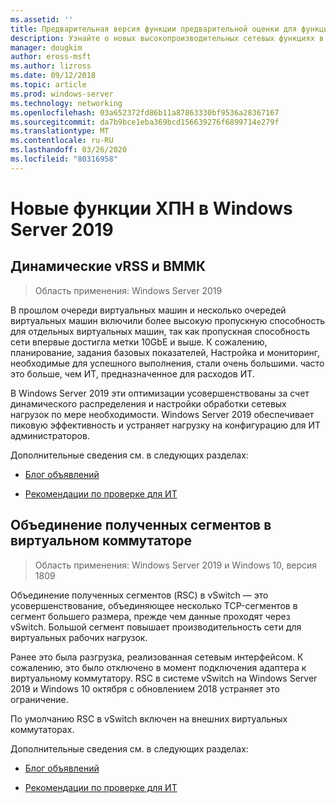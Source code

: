 ```yaml
---
ms.assetid: ''
title: Предварительная версия функции предварительной оценки для функций ХПН в Windows Server 2019
description: Узнайте о новых высокопроизводительных сетевых функциях в Windows Server 2019.
manager: dougkim
author: eross-msft
ms.author: lizross
ms.date: 09/12/2018
ms.topic: article
ms.prod: windows-server
ms.technology: networking
ms.openlocfilehash: 03a652372fd86b11a87863330bf9536a28367167
ms.sourcegitcommit: da7b9bce1eba369bcd156639276f6899714e279f
ms.translationtype: MT
ms.contentlocale: ru-RU
ms.lasthandoff: 03/26/2020
ms.locfileid: "80316958"
---
```

# <a name="new-hpn-features-in-windows-server-2019"></a>Новые функции ХПН в Windows Server 2019


## <a name="dynamic-vrss-and-vmmq"></a>Динамические vRSS и ВММК

>Область применения: Windows Server 2019

В прошлом очереди виртуальных машин и несколько очередей виртуальных машин включили более высокую пропускную способность для отдельных виртуальных машин, так как пропускная способность сети впервые достигла метки 10GbE и выше. К сожалению, планирование, задания базовых показателей, Настройка и мониторинг, необходимые для успешного выполнения, стали очень большими. часто это больше, чем ИТ, предназначенное для расходов ИТ. 

В Windows Server 2019 эти оптимизации усовершенствованы за счет динамического распределения и настройки обработки сетевых нагрузок по мере необходимости. Windows Server 2019 обеспечивает пиковую эффективность и устраняет нагрузку на конфигурацию для ИТ администраторов.

Дополнительные сведения см. в следующих разделах:

-   [Блог объявлений](https://blogs.technet.microsoft.com/networking/2018/08/22/netperf4vw/)

-   [Рекомендации по проверке для ИТ](https://aka.ms/DVMMQ-Validation)

## <a name="receive-segment-coalescing-rsc-in-the-vswitch"></a>Объединение полученных сегментов в виртуальном коммутаторе

>Область применения: Windows Server 2019 и Windows 10, версия 1809

Объединение полученных сегментов (RSC) в vSwitch — это усовершенствование, объединяющее несколько TCP-сегментов в сегмент большего размера, прежде чем данные проходят через vSwitch. Большой сегмент повышает производительность сети для виртуальных рабочих нагрузок.

Ранее это была разгрузка, реализованная сетевым интерфейсом. К сожалению, это было отключено в момент подключения адаптера к виртуальному коммутатору. RSC в системе vSwitch на Windows Server 2019 и Windows 10 октября с обновлением 2018 устраняет это ограничение.

По умолчанию RSC в vSwitch включен на внешних виртуальных коммутаторах.

Дополнительные сведения см. в следующих разделах:

-  [Блог объявлений](https://blogs.technet.microsoft.com/networking/2018/08/22/netperf4vw/)

-  [Рекомендации по проверке для ИТ](https://aka.ms/RSC-Validation)

